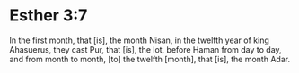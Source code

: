 # Esther 3:7

In the first month, that [is], the month Nisan, in the twelfth year of king Ahasuerus, they cast Pur, that [is], the lot, before Haman from day to day, and from month to month, [to] the twelfth [month], that [is], the month Adar.